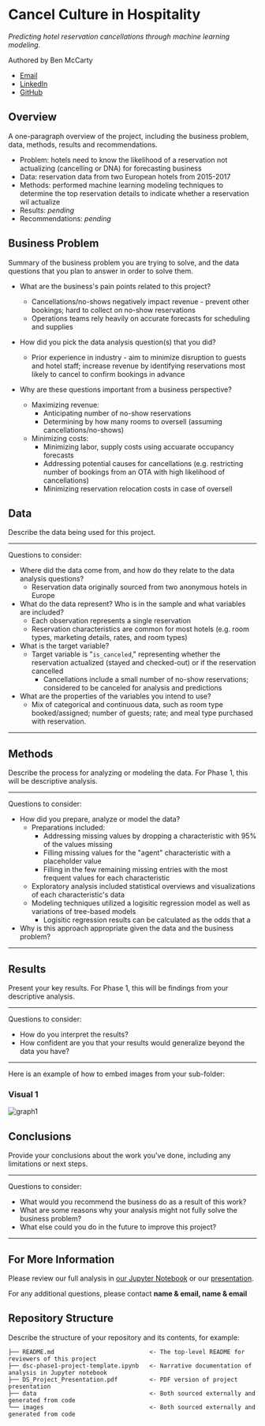 # Cancel Culture in Hospitality
*Predicting hotel reservation cancellations through machine learning modeling.*

Authored by Ben McCarty

* [Email](mailto:bmccarty505@gmail.com)
* [LinkedIn](www.linkedin.com/in/bmccarty505)
* [GitHub](https://github.com/BenJMcCarty)


## Overview

A one-paragraph overview of the project, including the business problem, data, methods, results and recommendations.

* Problem: hotels need to know the likelihood of a reservation not actualizing (cancelling or DNA) for forecasting business
* Data: reservation data from two European hotels from 2015-2017
* Methods: performed machine learning modeling techniques to determine the top reservation details to indicate whether a reservation wil actualize
* Results: *pending*
* Recommendations: *pending*

## Business Problem

Summary of the business problem you are trying to solve, and the data questions that you plan to answer in order to solve them.


* What are the business's pain points related to this project?
    * Cancellations/no-shows negatively impact revenue - prevent other bookings; hard to collect on no-show reservations
    * Operations teams rely heavily on accurate forecasts for scheduling and supplies
    
* How did you pick the data analysis question(s) that you did?
    * Prior experience in industry - aim to minimize disruption to guests and hotel staff; increase revenue by identifying reservations most likely to cancel to confirm bookings in advance

* Why are these questions important from a business perspective?
    * Maximizing revenue:
        * Anticipating number of no-show reservations
        * Determining by how many rooms to oversell (assuming cancellations/no-shows)
    * Minimizing costs:
        * Minimizing labor, supply costs using accuarate occupancy forecasts
        * Addressing potential causes for cancellations (e.g. restricting number of bookings from an OTA with high likelihood of cancellations)
        * Minimizing reservation relocation costs in case of oversell


## Data

Describe the data being used for this project.

***
Questions to consider:
* Where did the data come from, and how do they relate to the data analysis questions?
    * Reservation data originally sourced from two anonymous hotels in Europe
* What do the data represent? Who is in the sample and what variables are included?
    * Each observation represents a single reservation
    * Reservation characteristics are common for most hotels (e.g. room types, marketing details, rates, and room types)
* What is the target variable?
    * Target variable is "`is_canceled`," representing whether the reservation actualized (stayed and checked-out) or if the reservation cancelled 
        * Cancellations include a small number of no-show reservations; considered to be canceled for analysis and predictions
* What are the properties of the variables you intend to use?
    * Mix of categorical and continuous data, such as room type booked/assigned; number of guests; rate; and meal type purchased with reservation.
***

## Methods

Describe the process for analyzing or modeling the data. For Phase 1, this will be descriptive analysis.

***
Questions to consider:
* How did you prepare, analyze or model the data?
    * Preparations included:
        * Addressing missing values by dropping a characteristic with 95% of the values missing
        * Filling missing values for the "agent" characteristic with a placeholder value
        * Filling in the few remaining missing entries with the most frequent values for each characteristic
    * Exploratory analysis included statistical overviews and visualizations of each characteristic's data
    * Modeling techniques utilized a logisitic regression model as well as variations of tree-based models
        * Logisitic regression results can be calculated as the odds that a 
* Why is this approach appropriate given the data and the business problem?

***

## Results

Present your key results. For Phase 1, this will be findings from your descriptive analysis.

***
Questions to consider:
* How do you interpret the results?
* How confident are you that your results would generalize beyond the data you have?
***

Here is an example of how to embed images from your sub-folder:

### Visual 1
![graph1](./images/viz1.png)

## Conclusions

Provide your conclusions about the work you've done, including any limitations or next steps.

***
Questions to consider:
* What would you recommend the business do as a result of this work?
* What are some reasons why your analysis might not fully solve the business problem?
* What else could you do in the future to improve this project?
***

## For More Information

Please review our full analysis in [our Jupyter Notebook](./dsc-phase1-project-template.ipynb) or our [presentation](./DS_Project_Presentation.pdf).

For any additional questions, please contact **name & email, name & email**

## Repository Structure

Describe the structure of your repository and its contents, for example:

```
├── README.md                           <- The top-level README for reviewers of this project
├── dsc-phase1-project-template.ipynb   <- Narrative documentation of analysis in Jupyter notebook
├── DS_Project_Presentation.pdf         <- PDF version of project presentation
├── data                                <- Both sourced externally and generated from code
└── images                              <- Both sourced externally and generated from code
```
